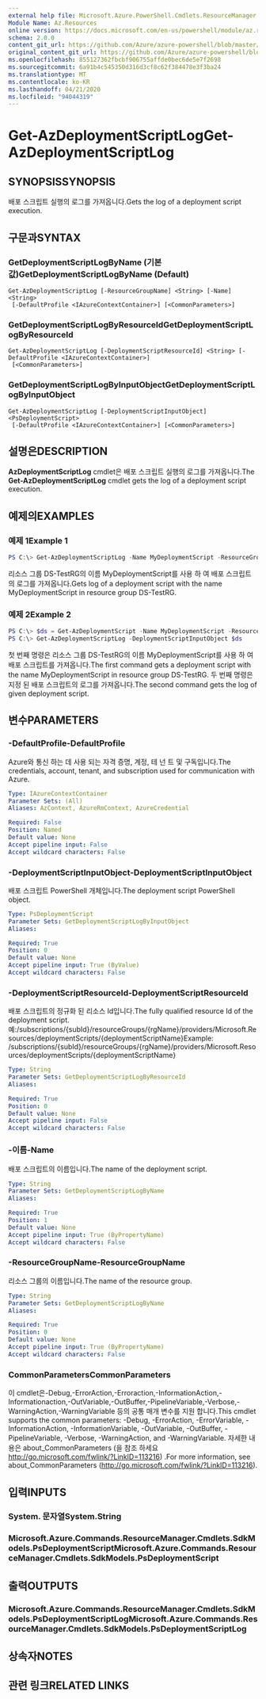 ```yaml
---
external help file: Microsoft.Azure.PowerShell.Cmdlets.ResourceManager.dll-Help.xml
Module Name: Az.Resources
online version: https://docs.microsoft.com/en-us/powershell/module/az.resources/get-azdeploymentscriptlog
schema: 2.0.0
content_git_url: https://github.com/Azure/azure-powershell/blob/master/src/Resources/Resources/help/Get-AzDeploymentScriptLog.md
original_content_git_url: https://github.com/Azure/azure-powershell/blob/master/src/Resources/Resources/help/Get-AzDeploymentScriptLog.md
ms.openlocfilehash: 855127362fbcbf906755affde0bec6de5e7f2698
ms.sourcegitcommit: 6a91b4c545350d316d3cf8c62f384478e3f3ba24
ms.translationtype: MT
ms.contentlocale: ko-KR
ms.lasthandoff: 04/21/2020
ms.locfileid: "94044319"
---
```

# <span data-ttu-id="c05bd-101">Get-AzDeploymentScriptLog</span><span class="sxs-lookup"><span data-stu-id="c05bd-101">Get-AzDeploymentScriptLog</span></span>

## <span data-ttu-id="c05bd-102">SYNOPSIS</span><span class="sxs-lookup"><span data-stu-id="c05bd-102">SYNOPSIS</span></span>
<span data-ttu-id="c05bd-103">배포 스크립트 실행의 로그를 가져옵니다.</span><span class="sxs-lookup"><span data-stu-id="c05bd-103">Gets the log of a deployment script execution.</span></span>

## <span data-ttu-id="c05bd-104">구문과</span><span class="sxs-lookup"><span data-stu-id="c05bd-104">SYNTAX</span></span>

### <span data-ttu-id="c05bd-105">GetDeploymentScriptLogByName (기본값)</span><span class="sxs-lookup"><span data-stu-id="c05bd-105">GetDeploymentScriptLogByName (Default)</span></span>
```
Get-AzDeploymentScriptLog [-ResourceGroupName] <String> [-Name] <String>
 [-DefaultProfile <IAzureContextContainer>] [<CommonParameters>]
```

### <span data-ttu-id="c05bd-106">GetDeploymentScriptLogByResourceId</span><span class="sxs-lookup"><span data-stu-id="c05bd-106">GetDeploymentScriptLogByResourceId</span></span>
```
Get-AzDeploymentScriptLog [-DeploymentScriptResourceId] <String> [-DefaultProfile <IAzureContextContainer>]
 [<CommonParameters>]
```

### <span data-ttu-id="c05bd-107">GetDeploymentScriptLogByInputObject</span><span class="sxs-lookup"><span data-stu-id="c05bd-107">GetDeploymentScriptLogByInputObject</span></span>
```
Get-AzDeploymentScriptLog [-DeploymentScriptInputObject] <PsDeploymentScript>
 [-DefaultProfile <IAzureContextContainer>] [<CommonParameters>]
```

## <span data-ttu-id="c05bd-108">설명은</span><span class="sxs-lookup"><span data-stu-id="c05bd-108">DESCRIPTION</span></span>
<span data-ttu-id="c05bd-109">**AzDeploymentScriptLog** cmdlet은 배포 스크립트 실행의 로그를 가져옵니다.</span><span class="sxs-lookup"><span data-stu-id="c05bd-109">The **Get-AzDeploymentScriptLog** cmdlet gets the log of a deployment script execution.</span></span>

## <span data-ttu-id="c05bd-110">예제의</span><span class="sxs-lookup"><span data-stu-id="c05bd-110">EXAMPLES</span></span>

### <span data-ttu-id="c05bd-111">예제 1</span><span class="sxs-lookup"><span data-stu-id="c05bd-111">Example 1</span></span>
```powershell
PS C:\> Get-AzDeploymentScriptLog -Name MyDeploymentScript -ResourceGroupName DS-TestRg
```

<span data-ttu-id="c05bd-112">리소스 그룹 DS-TestRG의 이름 MyDeploymentScript를 사용 하 여 배포 스크립트의 로그를 가져옵니다.</span><span class="sxs-lookup"><span data-stu-id="c05bd-112">Gets log of a deployment script with the name MyDeploymentScript in resource group DS-TestRG.</span></span>

### <span data-ttu-id="c05bd-113">예제 2</span><span class="sxs-lookup"><span data-stu-id="c05bd-113">Example 2</span></span>
```powershell
PS C:\> $ds = Get-AzDeploymentScript -Name MyDeploymentScript -ResourceGroupName DS-TestRg
PS C:\> Get-AzDeploymentScriptLog -DeploymentScriptInputObject $ds
```

<span data-ttu-id="c05bd-114">첫 번째 명령은 리소스 그룹 DS-TestRG의 이름 MyDeploymentScript를 사용 하 여 배포 스크립트를 가져옵니다.</span><span class="sxs-lookup"><span data-stu-id="c05bd-114">The first command gets a deployment script with the name MyDeploymentScript in resource group DS-TestRG.</span></span>
<span data-ttu-id="c05bd-115">두 번째 명령은 지정 된 배포 스크립트의 로그를 가져옵니다.</span><span class="sxs-lookup"><span data-stu-id="c05bd-115">The second command gets the log of given deployment script.</span></span>

## <span data-ttu-id="c05bd-116">변수</span><span class="sxs-lookup"><span data-stu-id="c05bd-116">PARAMETERS</span></span>

### <span data-ttu-id="c05bd-117">-DefaultProfile</span><span class="sxs-lookup"><span data-stu-id="c05bd-117">-DefaultProfile</span></span>
<span data-ttu-id="c05bd-118">Azure와 통신 하는 데 사용 되는 자격 증명, 계정, 테 넌 트 및 구독입니다.</span><span class="sxs-lookup"><span data-stu-id="c05bd-118">The credentials, account, tenant, and subscription used for communication with Azure.</span></span>

```yaml
Type: IAzureContextContainer
Parameter Sets: (All)
Aliases: AzContext, AzureRmContext, AzureCredential

Required: False
Position: Named
Default value: None
Accept pipeline input: False
Accept wildcard characters: False
```

### <span data-ttu-id="c05bd-119">-DeploymentScriptInputObject</span><span class="sxs-lookup"><span data-stu-id="c05bd-119">-DeploymentScriptInputObject</span></span>
<span data-ttu-id="c05bd-120">배포 스크립트 PowerShell 개체입니다.</span><span class="sxs-lookup"><span data-stu-id="c05bd-120">The deployment script PowerShell object.</span></span>

```yaml
Type: PsDeploymentScript
Parameter Sets: GetDeploymentScriptLogByInputObject
Aliases:

Required: True
Position: 0
Default value: None
Accept pipeline input: True (ByValue)
Accept wildcard characters: False
```

### <span data-ttu-id="c05bd-121">-DeploymentScriptResourceId</span><span class="sxs-lookup"><span data-stu-id="c05bd-121">-DeploymentScriptResourceId</span></span>
<span data-ttu-id="c05bd-122">배포 스크립트의 정규화 된 리소스 Id입니다.</span><span class="sxs-lookup"><span data-stu-id="c05bd-122">The fully qualified resource Id of the deployment script.</span></span>
<span data-ttu-id="c05bd-123">예:/subscriptions/{subId}/resourceGroups/{rgName}/providers/Microsoft.Resources/deploymentScripts/{deploymentScriptName}</span><span class="sxs-lookup"><span data-stu-id="c05bd-123">Example: /subscriptions/{subId}/resourceGroups/{rgName}/providers/Microsoft.Resources/deploymentScripts/{deploymentScriptName}</span></span>

```yaml
Type: String
Parameter Sets: GetDeploymentScriptLogByResourceId
Aliases:

Required: True
Position: 0
Default value: None
Accept pipeline input: False
Accept wildcard characters: False
```

### <span data-ttu-id="c05bd-124">-이름</span><span class="sxs-lookup"><span data-stu-id="c05bd-124">-Name</span></span>
<span data-ttu-id="c05bd-125">배포 스크립트의 이름입니다.</span><span class="sxs-lookup"><span data-stu-id="c05bd-125">The name of the deployment script.</span></span>

```yaml
Type: String
Parameter Sets: GetDeploymentScriptLogByName
Aliases:

Required: True
Position: 1
Default value: None
Accept pipeline input: True (ByPropertyName)
Accept wildcard characters: False
```

### <span data-ttu-id="c05bd-126">-ResourceGroupName</span><span class="sxs-lookup"><span data-stu-id="c05bd-126">-ResourceGroupName</span></span>
<span data-ttu-id="c05bd-127">리소스 그룹의 이름입니다.</span><span class="sxs-lookup"><span data-stu-id="c05bd-127">The name of the resource group.</span></span>

```yaml
Type: String
Parameter Sets: GetDeploymentScriptLogByName
Aliases:

Required: True
Position: 0
Default value: None
Accept pipeline input: True (ByPropertyName)
Accept wildcard characters: False
```

### <span data-ttu-id="c05bd-128">CommonParameters</span><span class="sxs-lookup"><span data-stu-id="c05bd-128">CommonParameters</span></span>
<span data-ttu-id="c05bd-129">이 cmdlet은-Debug,-ErrorAction,-Erroraction,-InformationAction,-Informationaction,-OutVariable,-OutBuffer,-PipelineVariable,-Verbose,-WarningAction,-WarningVariable 등의 공통 매개 변수를 지원 합니다.</span><span class="sxs-lookup"><span data-stu-id="c05bd-129">This cmdlet supports the common parameters: -Debug, -ErrorAction, -ErrorVariable, -InformationAction, -InformationVariable, -OutVariable, -OutBuffer, -PipelineVariable, -Verbose, -WarningAction, and -WarningVariable.</span></span>
<span data-ttu-id="c05bd-130">자세한 내용은 about_CommonParameters (을 참조 하세요 http://go.microsoft.com/fwlink/?LinkID=113216) .</span><span class="sxs-lookup"><span data-stu-id="c05bd-130">For more information, see about_CommonParameters (http://go.microsoft.com/fwlink/?LinkID=113216).</span></span>

## <span data-ttu-id="c05bd-131">입력</span><span class="sxs-lookup"><span data-stu-id="c05bd-131">INPUTS</span></span>

### <span data-ttu-id="c05bd-132">System. 문자열</span><span class="sxs-lookup"><span data-stu-id="c05bd-132">System.String</span></span>

### <span data-ttu-id="c05bd-133">Microsoft.Azure.Commands.ResourceManager.Cmdlets.SdkModels.PsDeploymentScript</span><span class="sxs-lookup"><span data-stu-id="c05bd-133">Microsoft.Azure.Commands.ResourceManager.Cmdlets.SdkModels.PsDeploymentScript</span></span>

## <span data-ttu-id="c05bd-134">출력</span><span class="sxs-lookup"><span data-stu-id="c05bd-134">OUTPUTS</span></span>

### <span data-ttu-id="c05bd-135">Microsoft.Azure.Commands.ResourceManager.Cmdlets.SdkModels.PsDeploymentScriptLog</span><span class="sxs-lookup"><span data-stu-id="c05bd-135">Microsoft.Azure.Commands.ResourceManager.Cmdlets.SdkModels.PsDeploymentScriptLog</span></span>

## <span data-ttu-id="c05bd-136">상속자</span><span class="sxs-lookup"><span data-stu-id="c05bd-136">NOTES</span></span>

## <span data-ttu-id="c05bd-137">관련 링크</span><span class="sxs-lookup"><span data-stu-id="c05bd-137">RELATED LINKS</span></span>
